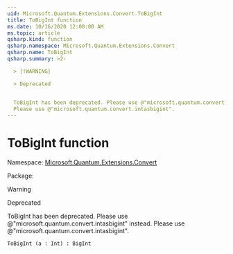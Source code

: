 ```yaml
---
uid: Microsoft.Quantum.Extensions.Convert.ToBigInt
title: ToBigInt function
ms.date: 10/16/2020 12:00:00 AM
ms.topic: article
qsharp.kind: function
qsharp.namespace: Microsoft.Quantum.Extensions.Convert
qsharp.name: ToBigInt
qsharp.summary: >2-

  > [!WARNING]

  > Deprecated


  ToBigInt has been deprecated. Please use @"microsoft.quantum.convert.intasbigint" instead.
  Please use @"microsoft.quantum.convert.intasbigint".
---
```


# ToBigInt function

Namespace: [Microsoft.Quantum.Extensions.Convert](xref:Microsoft.Quantum.Extensions.Convert)

Package: [](https://nuget.org/packages/)


> [!WARNING]
> Deprecated
ToBigInt has been deprecated. Please use @"microsoft.quantum.convert.intasbigint" instead.Please use @"microsoft.quantum.convert.intasbigint".

```Q#
ToBigInt (a : Int) : BigInt
```
